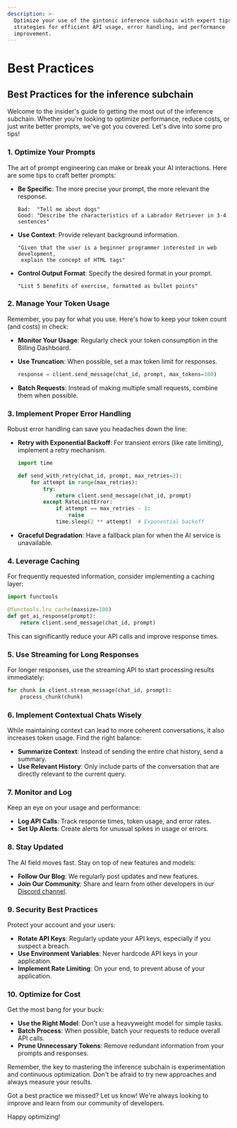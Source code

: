 ```yaml
---
description: >-
  Optimize your use of the gintonic inference subchain with expert tips. Learn
  strategies for efficient API usage, error handling, and performance
  improvement.
---
```


# Best Practices

## Best Practices for the inference subchain

Welcome to the insider's guide to getting the most out of the inference subchain. Whether you're looking to optimize performance, reduce costs, or just write better prompts, we've got you covered. Let's dive into some pro tips!

### 1. Optimize Your Prompts

The art of prompt engineering can make or break your AI interactions. Here are some tips to craft better prompts:

*   **Be Specific**: The more precise your prompt, the more relevant the response.

    ```
    Bad:  "Tell me about dogs"
    Good: "Describe the characteristics of a Labrador Retriever in 3-4 sentences"
    ```
*   **Use Context**: Provide relevant background information.

    ```
    "Given that the user is a beginner programmer interested in web development, 
     explain the concept of HTML tags"
    ```
*   **Control Output Format**: Specify the desired format in your prompt.

    ```
    "List 5 benefits of exercise, formatted as bullet points"
    ```

### 2. Manage Your Token Usage

Remember, you pay for what you use. Here's how to keep your token count (and costs) in check:

* **Monitor Your Usage**: Regularly check your token consumption in the Billing Dashboard.
*   **Use Truncation**: When possible, set a max token limit for responses.

    ```python
    response = client.send_message(chat_id, prompt, max_tokens=100)
    ```
* **Batch Requests**: Instead of making multiple small requests, combine them when possible.

### 3. Implement Proper Error Handling

Robust error handling can save you headaches down the line:

*   **Retry with Exponential Backoff**: For transient errors (like rate limiting), implement a retry mechanism.

    ```python
    import time

    def send_with_retry(chat_id, prompt, max_retries=3):
        for attempt in range(max_retries):
            try:
                return client.send_message(chat_id, prompt)
            except RateLimitError:
                if attempt == max_retries - 1:
                    raise
                time.sleep(2 ** attempt)  # Exponential backoff
    ```
* **Graceful Degradation**: Have a fallback plan for when the AI service is unavailable.

### 4. Leverage Caching

For frequently requested information, consider implementing a caching layer:

```python
import functools

@functools.lru_cache(maxsize=100)
def get_ai_response(prompt):
    return client.send_message(chat_id, prompt)
```

This can significantly reduce your API calls and improve response times.

### 5. Use Streaming for Long Responses

For longer responses, use the streaming API to start processing results immediately:

```python
for chunk in client.stream_message(chat_id, prompt):
    process_chunk(chunk)
```

### 6. Implement Contextual Chats Wisely

While maintaining context can lead to more coherent conversations, it also increases token usage. Find the right balance:

* **Summarize Context**: Instead of sending the entire chat history, send a summary.
* **Use Relevant History**: Only include parts of the conversation that are directly relevant to the current query.

### 7. Monitor and Log

Keep an eye on your usage and performance:

* **Log API Calls**: Track response times, token usage, and error rates.
* **Set Up Alerts**: Create alerts for unusual spikes in usage or errors.

### 8. Stay Updated

The AI field moves fast. Stay on top of new features and models:

* **Follow Our Blog**: We regularly post updates and new features.
* **Join Our Community**: Share and learn from other developers in our [Discord channel](https://discord.gg/hm6PYe5W).

### 9. Security Best Practices

Protect your account and your users:

* **Rotate API Keys**: Regularly update your API keys, especially if you suspect a breach.
* **Use Environment Variables**: Never hardcode API keys in your application.
* **Implement Rate Limiting**: On your end, to prevent abuse of your application.

### 10. Optimize for Cost

Get the most bang for your buck:

* **Use the Right Model**: Don't use a heavyweight model for simple tasks.
* **Batch Process**: When possible, batch your requests to reduce overall API calls.
* **Prune Unnecessary Tokens**: Remove redundant information from your prompts and responses.

Remember, the key to mastering the inference subchain is experimentation and continuous optimization. Don't be afraid to try new approaches and always measure your results.

Got a best practice we missed? Let us know! We're always looking to improve and learn from our community of developers.

Happy optimizing!
